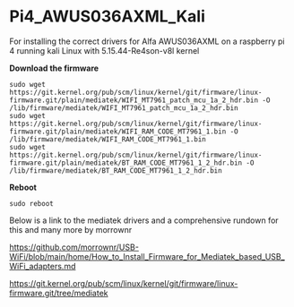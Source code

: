 # Pi4_AWUS036AXML_Kali
For installing the correct drivers for Alfa AWUS036AXML on a raspberry pi 4 running kali Linux with 5.15.44-Re4son-v8l kernel

**Download the firmware**
```
sudo wget https://git.kernel.org/pub/scm/linux/kernel/git/firmware/linux-firmware.git/plain/mediatek/WIFI_MT7961_patch_mcu_1a_2_hdr.bin -O /lib/firmware/mediatek/WIFI_MT7961_patch_mcu_1a_2_hdr.bin
sudo wget https://git.kernel.org/pub/scm/linux/kernel/git/firmware/linux-firmware.git/plain/mediatek/WIFI_RAM_CODE_MT7961_1.bin -O /lib/firmware/mediatek/WIFI_RAM_CODE_MT7961_1.bin
sudo wget https://git.kernel.org/pub/scm/linux/kernel/git/firmware/linux-firmware.git/plain/mediatek/BT_RAM_CODE_MT7961_1_2_hdr.bin -O /lib/firmware/mediatek/BT_RAM_CODE_MT7961_1_2_hdr.bin
```
**Reboot**
```
sudo reboot
```


Below is a link to the mediatek drivers and a comprehensive rundown for this and many more by morrownr

https://github.com/morrownr/USB-WiFi/blob/main/home/How_to_Install_Firmware_for_Mediatek_based_USB_WiFi_adapters.md

https://git.kernel.org/pub/scm/linux/kernel/git/firmware/linux-firmware.git/tree/mediatek
